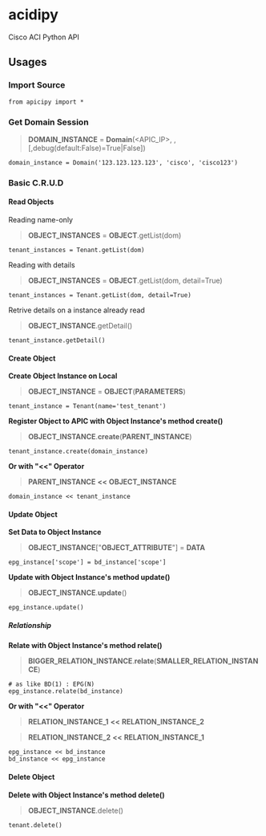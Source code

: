 # acidipy
Cisco ACI Python API

## Usages

### Import Source

	from apicipy import *

### Get Domain Session

> **DOMAIN_INSTANCE** = **Domain**(<APIC_IP>, <USER>, <PASSWORD> [,debug(default:False)=True|False])

	domain_instance = Domain('123.123.123.123', 'cisco', 'cisco123')

### Basic C.R.U.D

#### Read Objects

Reading name-only

> **OBJECT_INSTANCES** = **OBJECT**.getList(dom)

	tenant_instances = Tenant.getList(dom)

Reading with details

> **OBJECT_INSTANCES** = **OBJECT**.getList(dom, detail=True)

	tenant_instances = Tenant.getList(dom, detail=True)

Retrive details on a instance already read

> **OBJECT_INSTANCE**.getDetail()

	tenant_instance.getDetail()

#### Create Object

**Create Object Instance on Local**

> **OBJECT_INSTANCE** = **OBJECT**(**PARAMETERS**)

	tenant_instance = Tenant(name='test_tenant')

**Register Object to APIC with Object Instance's method create()**

> **OBJECT_INSTANCE**.**create**(**PARENT_INSTANCE**)

	tenant_instance.create(domain_instance)
	
**Or with "<<" Operator**

> **PARENT_INSTANCE** **<<** **OBJECT_INSTANCE**

	domain_instance << tenant_instance

#### Update Object

**Set Data to Object Instance**

> **OBJECT_INSTANCE**["**OBJECT_ATTRIBUTE**"] = **DATA**

	epg_instance['scope'] = bd_instance['scope']

**Update with Object Instance's method update()**

> **OBJECT_INSTANCE**.**update**()
	
	epg_instance.update()

##### Relationship

**Relate with Object Instance's method relate()**

> **BIGGER_RELATION_INSTANCE**.**relate**(**SMALLER_RELATION_INSTANCE**)

	# as like BD(1) : EPG(N)
	epg_instance.relate(bd_instance)

**Or with "<<" Operator**

> **RELATION_INSTANCE_1** **<<** **RELATION_INSTANCE_2**

> **RELATION_INSTANCE_2** **<<** **RELATION_INSTANCE_1**

	epg_instance << bd_instance
	bd_instance << epg_instance

#### Delete Object

**Delete with Object Instance's method delete()**

> **OBJECT_INSTANCE**.delete()

	tenant.delete()












